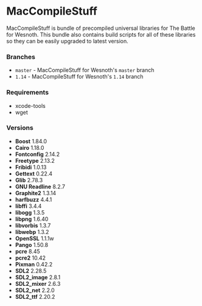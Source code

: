 # MacCompileStuff
MacCompileStuff is bundle of precompiled universal libraries for The Battle for Wesnoth. This bundle also contains build scripts for all of these libraries so they can be easily upgraded to latest version.

### Branches
* `master` - MacCompileStuff for Wesnoth's `master` branch
* `1.14` - MacCompileStuff for Wesnoth's `1.14` branch

### Requirements
* xcode-tools
* wget

### Versions
* **Boost** 1.84.0
* **Cairo** 1.18.0
* **Fontconfig** 2.14.2
* **Freetype** 2.13.2
* **Fribidi** 1.0.13
* **Gettext** 0.22.4
* **Glib** 2.78.3
* **GNU Readline** 8.2.7
* **Graphite2** 1.3.14
* **harfbuzz** 4.4.1
* **libffi** 3.4.4
* **libogg** 1.3.5
* **libpng** 1.6.40
* **libvorbis** 1.3.7
* **libwebp** 1.3.2
* **OpenSSL** 1.1.1w
* **Pango** 1.50.8
* **pcre** 8.45
* **pcre2** 10.42
* **Pixman** 0.42.2
* **SDL2** 2.28.5
* **SDL2_image** 2.8.1
* **SDL2_mixer** 2.6.3
* **SDL2_net** 2.2.0
* **SDL2_ttf** 2.20.2
